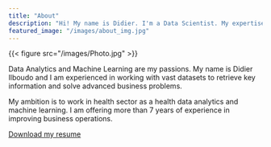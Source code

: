 ```yaml
---
title: "About"
description: "Hi! My name is Didier. I'm a Data Scientist. My expertise is in Health Analytics and prediction modeling."
featured_image: "/images/about_img.jpg"
---
```


{{< figure src="/images/Photo.jpg" >}}

Data Analytics and Machine Learning are my passions. My name is Didier Ilboudo and I am experienced in working with vast datasets to retrieve key information and solve advanced business problems.

My ambition is to work in health sector as a health data analytics and machine learning. I am offering more than 7 years of experience in improving business operations.

[Download my resume](https://daidi06.github.io/didier_portfolio/static/CV/Didier_ilboudo.pdf)
